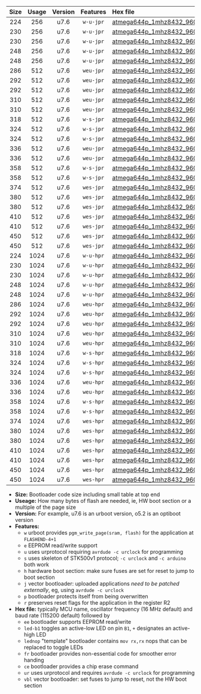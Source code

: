 |Size|Usage|Version|Features|Hex file|
|:-:|:-:|:-:|:-:|:--|
|224|256|u7.6|`w-u-jpr`|[atmega644p_1mhz8432_9600bps_ur_vbl.hex](https://raw.githubusercontent.com/stefanrueger/urboot/main//atmega644p_1mhz8432_9600bps_ur_vbl.hex)|
|230|256|u7.6|`w-u-jpr`|[atmega644p_1mhz8432_9600bps_led+b0_ur_vbl.hex](https://raw.githubusercontent.com/stefanrueger/urboot/main//atmega644p_1mhz8432_9600bps_led+b0_ur_vbl.hex)|
|230|256|u7.6|`w-u-jpr`|[atmega644p_1mhz8432_9600bps_lednop_ur_vbl.hex](https://raw.githubusercontent.com/stefanrueger/urboot/main//atmega644p_1mhz8432_9600bps_lednop_ur_vbl.hex)|
|248|256|u7.6|`w-u-jpr`|[atmega644p_1mhz8432_9600bps_led+b0_fr_ur_vbl.hex](https://raw.githubusercontent.com/stefanrueger/urboot/main//atmega644p_1mhz8432_9600bps_led+b0_fr_ur_vbl.hex)|
|248|256|u7.6|`w-u-jpr`|[atmega644p_1mhz8432_9600bps_lednop_fr_ur_vbl.hex](https://raw.githubusercontent.com/stefanrueger/urboot/main//atmega644p_1mhz8432_9600bps_lednop_fr_ur_vbl.hex)|
|286|512|u7.6|`weu-jpr`|[atmega644p_1mhz8432_9600bps_ee_ur_vbl.hex](https://raw.githubusercontent.com/stefanrueger/urboot/main//atmega644p_1mhz8432_9600bps_ee_ur_vbl.hex)|
|292|512|u7.6|`weu-jpr`|[atmega644p_1mhz8432_9600bps_ee_led+b0_ur_vbl.hex](https://raw.githubusercontent.com/stefanrueger/urboot/main//atmega644p_1mhz8432_9600bps_ee_led+b0_ur_vbl.hex)|
|292|512|u7.6|`weu-jpr`|[atmega644p_1mhz8432_9600bps_ee_lednop_ur_vbl.hex](https://raw.githubusercontent.com/stefanrueger/urboot/main//atmega644p_1mhz8432_9600bps_ee_lednop_ur_vbl.hex)|
|310|512|u7.6|`weu-jpr`|[atmega644p_1mhz8432_9600bps_ee_led+b0_fr_ur_vbl.hex](https://raw.githubusercontent.com/stefanrueger/urboot/main//atmega644p_1mhz8432_9600bps_ee_led+b0_fr_ur_vbl.hex)|
|310|512|u7.6|`weu-jpr`|[atmega644p_1mhz8432_9600bps_ee_lednop_fr_ur_vbl.hex](https://raw.githubusercontent.com/stefanrueger/urboot/main//atmega644p_1mhz8432_9600bps_ee_lednop_fr_ur_vbl.hex)|
|318|512|u7.6|`w-s-jpr`|[atmega644p_1mhz8432_9600bps_vbl.hex](https://raw.githubusercontent.com/stefanrueger/urboot/main//atmega644p_1mhz8432_9600bps_vbl.hex)|
|324|512|u7.6|`w-s-jpr`|[atmega644p_1mhz8432_9600bps_led+b0_vbl.hex](https://raw.githubusercontent.com/stefanrueger/urboot/main//atmega644p_1mhz8432_9600bps_led+b0_vbl.hex)|
|324|512|u7.6|`w-s-jpr`|[atmega644p_1mhz8432_9600bps_lednop_vbl.hex](https://raw.githubusercontent.com/stefanrueger/urboot/main//atmega644p_1mhz8432_9600bps_lednop_vbl.hex)|
|336|512|u7.6|`weu-jpr`|[atmega644p_1mhz8432_9600bps_ee_led+b0_fr_ce_ur_vbl.hex](https://raw.githubusercontent.com/stefanrueger/urboot/main//atmega644p_1mhz8432_9600bps_ee_led+b0_fr_ce_ur_vbl.hex)|
|336|512|u7.6|`weu-jpr`|[atmega644p_1mhz8432_9600bps_ee_lednop_fr_ce_ur_vbl.hex](https://raw.githubusercontent.com/stefanrueger/urboot/main//atmega644p_1mhz8432_9600bps_ee_lednop_fr_ce_ur_vbl.hex)|
|358|512|u7.6|`w-s-jpr`|[atmega644p_1mhz8432_9600bps_led+b0_fr_vbl.hex](https://raw.githubusercontent.com/stefanrueger/urboot/main//atmega644p_1mhz8432_9600bps_led+b0_fr_vbl.hex)|
|358|512|u7.6|`w-s-jpr`|[atmega644p_1mhz8432_9600bps_lednop_fr_vbl.hex](https://raw.githubusercontent.com/stefanrueger/urboot/main//atmega644p_1mhz8432_9600bps_lednop_fr_vbl.hex)|
|374|512|u7.6|`wes-jpr`|[atmega644p_1mhz8432_9600bps_ee_vbl.hex](https://raw.githubusercontent.com/stefanrueger/urboot/main//atmega644p_1mhz8432_9600bps_ee_vbl.hex)|
|380|512|u7.6|`wes-jpr`|[atmega644p_1mhz8432_9600bps_ee_led+b0_vbl.hex](https://raw.githubusercontent.com/stefanrueger/urboot/main//atmega644p_1mhz8432_9600bps_ee_led+b0_vbl.hex)|
|380|512|u7.6|`wes-jpr`|[atmega644p_1mhz8432_9600bps_ee_lednop_vbl.hex](https://raw.githubusercontent.com/stefanrueger/urboot/main//atmega644p_1mhz8432_9600bps_ee_lednop_vbl.hex)|
|410|512|u7.6|`wes-jpr`|[atmega644p_1mhz8432_9600bps_ee_led+b0_fr_vbl.hex](https://raw.githubusercontent.com/stefanrueger/urboot/main//atmega644p_1mhz8432_9600bps_ee_led+b0_fr_vbl.hex)|
|410|512|u7.6|`wes-jpr`|[atmega644p_1mhz8432_9600bps_ee_lednop_fr_vbl.hex](https://raw.githubusercontent.com/stefanrueger/urboot/main//atmega644p_1mhz8432_9600bps_ee_lednop_fr_vbl.hex)|
|450|512|u7.6|`wes-jpr`|[atmega644p_1mhz8432_9600bps_ee_led+b0_fr_ce_vbl.hex](https://raw.githubusercontent.com/stefanrueger/urboot/main//atmega644p_1mhz8432_9600bps_ee_led+b0_fr_ce_vbl.hex)|
|450|512|u7.6|`wes-jpr`|[atmega644p_1mhz8432_9600bps_ee_lednop_fr_ce_vbl.hex](https://raw.githubusercontent.com/stefanrueger/urboot/main//atmega644p_1mhz8432_9600bps_ee_lednop_fr_ce_vbl.hex)|
|224|1024|u7.6|`w-u-hpr`|[atmega644p_1mhz8432_9600bps_ur.hex](https://raw.githubusercontent.com/stefanrueger/urboot/main//atmega644p_1mhz8432_9600bps_ur.hex)|
|230|1024|u7.6|`w-u-hpr`|[atmega644p_1mhz8432_9600bps_led+b0_ur.hex](https://raw.githubusercontent.com/stefanrueger/urboot/main//atmega644p_1mhz8432_9600bps_led+b0_ur.hex)|
|230|1024|u7.6|`w-u-hpr`|[atmega644p_1mhz8432_9600bps_lednop_ur.hex](https://raw.githubusercontent.com/stefanrueger/urboot/main//atmega644p_1mhz8432_9600bps_lednop_ur.hex)|
|248|1024|u7.6|`w-u-hpr`|[atmega644p_1mhz8432_9600bps_led+b0_fr_ur.hex](https://raw.githubusercontent.com/stefanrueger/urboot/main//atmega644p_1mhz8432_9600bps_led+b0_fr_ur.hex)|
|248|1024|u7.6|`w-u-hpr`|[atmega644p_1mhz8432_9600bps_lednop_fr_ur.hex](https://raw.githubusercontent.com/stefanrueger/urboot/main//atmega644p_1mhz8432_9600bps_lednop_fr_ur.hex)|
|286|1024|u7.6|`weu-hpr`|[atmega644p_1mhz8432_9600bps_ee_ur.hex](https://raw.githubusercontent.com/stefanrueger/urboot/main//atmega644p_1mhz8432_9600bps_ee_ur.hex)|
|292|1024|u7.6|`weu-hpr`|[atmega644p_1mhz8432_9600bps_ee_led+b0_ur.hex](https://raw.githubusercontent.com/stefanrueger/urboot/main//atmega644p_1mhz8432_9600bps_ee_led+b0_ur.hex)|
|292|1024|u7.6|`weu-hpr`|[atmega644p_1mhz8432_9600bps_ee_lednop_ur.hex](https://raw.githubusercontent.com/stefanrueger/urboot/main//atmega644p_1mhz8432_9600bps_ee_lednop_ur.hex)|
|310|1024|u7.6|`weu-hpr`|[atmega644p_1mhz8432_9600bps_ee_led+b0_fr_ur.hex](https://raw.githubusercontent.com/stefanrueger/urboot/main//atmega644p_1mhz8432_9600bps_ee_led+b0_fr_ur.hex)|
|310|1024|u7.6|`weu-hpr`|[atmega644p_1mhz8432_9600bps_ee_lednop_fr_ur.hex](https://raw.githubusercontent.com/stefanrueger/urboot/main//atmega644p_1mhz8432_9600bps_ee_lednop_fr_ur.hex)|
|318|1024|u7.6|`w-s-hpr`|[atmega644p_1mhz8432_9600bps.hex](https://raw.githubusercontent.com/stefanrueger/urboot/main//atmega644p_1mhz8432_9600bps.hex)|
|324|1024|u7.6|`w-s-hpr`|[atmega644p_1mhz8432_9600bps_led+b0.hex](https://raw.githubusercontent.com/stefanrueger/urboot/main//atmega644p_1mhz8432_9600bps_led+b0.hex)|
|324|1024|u7.6|`w-s-hpr`|[atmega644p_1mhz8432_9600bps_lednop.hex](https://raw.githubusercontent.com/stefanrueger/urboot/main//atmega644p_1mhz8432_9600bps_lednop.hex)|
|336|1024|u7.6|`weu-hpr`|[atmega644p_1mhz8432_9600bps_ee_led+b0_fr_ce_ur.hex](https://raw.githubusercontent.com/stefanrueger/urboot/main//atmega644p_1mhz8432_9600bps_ee_led+b0_fr_ce_ur.hex)|
|336|1024|u7.6|`weu-hpr`|[atmega644p_1mhz8432_9600bps_ee_lednop_fr_ce_ur.hex](https://raw.githubusercontent.com/stefanrueger/urboot/main//atmega644p_1mhz8432_9600bps_ee_lednop_fr_ce_ur.hex)|
|358|1024|u7.6|`w-s-hpr`|[atmega644p_1mhz8432_9600bps_led+b0_fr.hex](https://raw.githubusercontent.com/stefanrueger/urboot/main//atmega644p_1mhz8432_9600bps_led+b0_fr.hex)|
|358|1024|u7.6|`w-s-hpr`|[atmega644p_1mhz8432_9600bps_lednop_fr.hex](https://raw.githubusercontent.com/stefanrueger/urboot/main//atmega644p_1mhz8432_9600bps_lednop_fr.hex)|
|374|1024|u7.6|`wes-hpr`|[atmega644p_1mhz8432_9600bps_ee.hex](https://raw.githubusercontent.com/stefanrueger/urboot/main//atmega644p_1mhz8432_9600bps_ee.hex)|
|380|1024|u7.6|`wes-hpr`|[atmega644p_1mhz8432_9600bps_ee_led+b0.hex](https://raw.githubusercontent.com/stefanrueger/urboot/main//atmega644p_1mhz8432_9600bps_ee_led+b0.hex)|
|380|1024|u7.6|`wes-hpr`|[atmega644p_1mhz8432_9600bps_ee_lednop.hex](https://raw.githubusercontent.com/stefanrueger/urboot/main//atmega644p_1mhz8432_9600bps_ee_lednop.hex)|
|410|1024|u7.6|`wes-hpr`|[atmega644p_1mhz8432_9600bps_ee_led+b0_fr.hex](https://raw.githubusercontent.com/stefanrueger/urboot/main//atmega644p_1mhz8432_9600bps_ee_led+b0_fr.hex)|
|410|1024|u7.6|`wes-hpr`|[atmega644p_1mhz8432_9600bps_ee_lednop_fr.hex](https://raw.githubusercontent.com/stefanrueger/urboot/main//atmega644p_1mhz8432_9600bps_ee_lednop_fr.hex)|
|450|1024|u7.6|`wes-hpr`|[atmega644p_1mhz8432_9600bps_ee_led+b0_fr_ce.hex](https://raw.githubusercontent.com/stefanrueger/urboot/main//atmega644p_1mhz8432_9600bps_ee_led+b0_fr_ce.hex)|
|450|1024|u7.6|`wes-hpr`|[atmega644p_1mhz8432_9600bps_ee_lednop_fr_ce.hex](https://raw.githubusercontent.com/stefanrueger/urboot/main//atmega644p_1mhz8432_9600bps_ee_lednop_fr_ce.hex)|

- **Size:** Bootloader code size including small table at top end
- **Useage:** How many bytes of flash are needed, ie, HW boot section or a multiple of the page size
- **Version:** For example, u7.6 is an urboot version, o5.2 is an optiboot version
- **Features:**
  + `w` urboot provides `pgm_write_page(sram, flash)` for the application at `FLASHEND-4+1`
  + `e` EEPROM read/write support
  + `u` uses urprotocol requiring `avrdude -c urclock` for programming
  + `s` uses skeleton of STK500v1 protocol; `-c urclock` and `-c arduino` both work
  + `h` hardware boot section: make sure fuses are set for reset to jump to boot section
  + `j` vector bootloader: uploaded applications *need to be patched externally*, eg, using `avrdude -c urclock`
  + `p` bootloader protects itself from being overwritten
  + `r` preserves reset flags for the application in the register R2
- **Hex file:** typically MCU name, oscillator frequency (16 MHz default) and baud rate (115200 default) followed by
  + `ee` bootloader supports EEPROM read/write
  + `led-b1` toggles an active-low LED on pin `B1`, `+` designates an active-high LED
  + `lednop` "template" bootloader contains `mov rx,rx` nops that can be replaced to toggle LEDs
  + `fr` bootloader provides non-essential code for smoother error handing
  + `ce` bootloader provides a chip erase command
  + `ur` uses urprotocol and requires `avrdude -c urclock` for programming
  + `vbl` vector bootloader: set fuses to jump to reset, not the HW boot section
